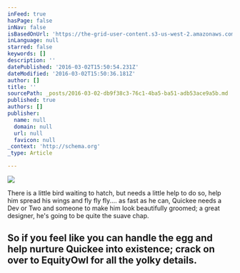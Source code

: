 ```yaml
---
inFeed: true
hasPage: false
inNav: false
isBasedOnUrl: 'https://the-grid-user-content.s3-us-west-2.amazonaws.com/ee5fa428-e47e-44e4-951b-dc02da92cbf5.png'
inLanguage: null
starred: false
keywords: []
description: ''
datePublished: '2016-03-02T15:50:54.231Z'
dateModified: '2016-03-02T15:50:36.181Z'
author: []
title: ''
sourcePath: _posts/2016-03-02-db9f38c3-76c1-4ba5-ba51-adb53ace9a5b.md
published: true
authors: []
publisher:
  name: null
  domain: null
  url: null
  favicon: null
_context: 'http://schema.org'
_type: Article

---
```

![](https://s3-us-west-2.amazonaws.com/the-grid-img/p/253fe9fc3acf60fe4d03afa83148f37531d55563.png)

There is a little bird waiting to hatch, but needs a little help to do so, help him spread his wings and fly fly fly.... as fast as he can, Quickee needs a Dev or Two and someone to make him look beautifully groomed; a great designer, he's going to be quite the suave chap.

## So if you feel like you can handle the egg and help nurture Quickee into existence; crack on over to EquityOwl for all the yolky details.